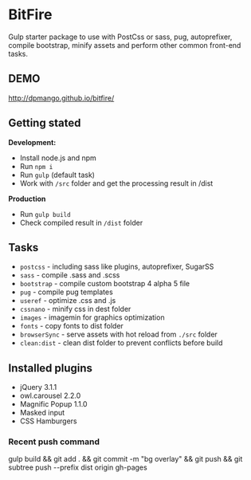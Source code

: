 # BitFire
Gulp starter package to use with PostCss or sass, pug, autoprefixer, compile bootstrap, minify assets and perform other common front-end tasks.

## DEMO
http://dpmango.github.io/bitfire/

## Getting stated
__Development:__
- Install node.js and npm
- Run `npm i`
- Run `gulp` (default task)
- Work with `/src` folder and get the processing result in /dist

__Production__
- Run `gulp build`
- Check compiled result in `/dist` folder

## Tasks
- `postcss` - including sass like plugins, autoprefixer, SugarSS
- `sass` - compile .sass and .scss
- `bootstrap` - compile custom bootstrap 4 alpha 5 file
- `pug` - compile pug templates
- `useref` - optimize .css and .js
- `cssnano` - minify css in dest folder
- `images` - imagemin for graphics optimization
- `fonts` - copy fonts to dist folder
- `browserSync` - serve assets with hot reload from `./src` folder
- `clean:dist` - clean dist folder to prevent conflicts before build

## Installed plugins
- jQuery 3.1.1
- owl.carousel 2.2.0
- Magnific Popup 1.1.0
- Masked input
- CSS Hamburgers

### Recent push command
gulp build && git add . && git commit -m "bg overlay" && git push && git subtree push --prefix dist origin gh-pages

